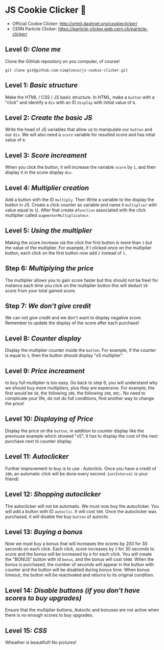 # JS Cookie Clicker :cookie:

- Official Cookie Clicker: http://orteil.dashnet.org/cookieclicker/
- CERN Particle Clicker: https://particle-clicker.web.cern.ch/particle-clicker/

## Level 0: _Clone me_
Clone the GitHub repository on you computer, of course!
```shell
git clone git@github.com:simplonco/js-cookie-clicker.git
```

## Level 1: _Basic structure_
Make the HTML / CSS / JS basic structure. In HTML, make a `button` with a "click" and identify a `div` with an ID `display` with initial value of `0`.

## Level 2: _Create the basic JS_
Write the head of JS variables that allow us to manipulate our `button` and our `div`. We will also need a `score` variable for resulted score and has intial value of  `0`.

## Level 3: _Score increament_
When you click the button, it will increase the variable `score` by `1`, and then display it in the score display `div`.

## Level 4: _Multiplier creation_
Add a button with the ID `multiply`. Then Write a variable to the display the button in JS. Create a click counter as variable and name it  `multiplier` with value equal to `1`). After that create a`function` associated with the click multiplier called `augmenterMultiplicateur`.

## Level 5: _Using the multiplier_
Making the score increase via the click the first button is more than `1` but the value of the multiplier. For example, if I clicked once on the multiplier button, each click on the first button now add `2` instead of `1`.

## Step 6: _Multiplying the price_
The multiplier allows you to gain score faster but this should not be free! for instance each time you click on the  multiplier button this will deduct `50` score from your total gained score.

## Step 7: _We don't give credit_
We can not give credit and we don't want to display negative score. Remember to update the display of the score after each purchase!

## Level 8: _Counter display_
Display the multiplier counter inside the `button`. For example, if the counter is equal to `5`, then the button should display
"x5 multiplier".

## Level 9: _Price increament_
to buy full multiplier is too easy. Go back to step 6, you will understand why we should buy more multipliers, plus they are expensive.
For example, the first would be `50`, the following `100`, the following `200`, etc.. No need to complicate your life, do not do full conditions, find another way to change the price!

## Level 10: _Displaying of Price_
Display the price on  the `button`, in addition to counter display like the previouse example which showed  "x5", it has to display the cost of the next purchase next to counter display.

## Level 11: _Autoclicker_
Further improvement to buy is to use : Autoclick. Once you have a credit of `200`, an automatic click will be  done  every second. (`setInterval` is your friend)

## Level 12: _Shopping autoclicker_
The autoclicker will not be automatic. We must now buy the autoclicker. You will add a button with ID `autoclic`. It will cost `500`. Once the autoclicker was purchased, it will disable the buy `button` of autoclic.

## Level 13: _Buying a bonus_
Now we must buy a bonus that will increases the scores by 200  for 30 seconds on each click. Each click, score increases by `3` for 30 seconds to score and the bonus will be increased by `6` for each click.
You will create the "BONUS" button with id `bonus`, and the bonus will cost `5000`. When the bonus is purchased, the number of seconds will appear in the button with counter and the button will be disabled during bonus time. When bonus timeout, the button will be reactivated and returns to its original condition.

## Level 14: _Disable buttons (if you don't have scores to buy upgrades)_
Ensure that the multiplier buttons, Autoclic and bonuses are not active when there is no enough scores to buy upgrades.

## Level 15: _CSS_
Wheather is beautifull! No pictures!
